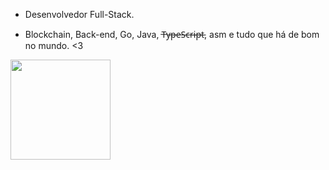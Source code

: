 - Desenvolvedor Full-Stack.

- Blockchain, Back-end, Go, Java, T̶y̶p̶e̶S̶c̶r̶i̶p̶t̶, asm e tudo que há de bom no mundo. <3


<img height="160rem" src="https://github-readme-stats.vercel.app/api/top-langs/?username=grizante&layout=compact&theme=react&hide_border=true&bg_color=0D1117&title_color=ff0043&icon_color=ff0043"/>
